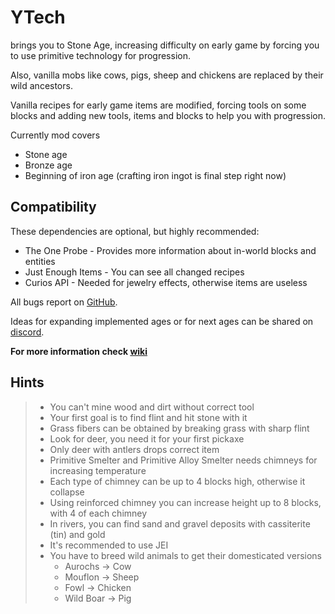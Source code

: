 # YTech

brings you to Stone Age, increasing difficulty on early game by forcing you to use primitive technology for progression.

Also, vanilla mobs like cows, pigs, sheep and chickens are replaced by their wild ancestors.

Vanilla recipes for early game items are modified, forcing tools on some blocks and adding new tools, items and blocks to help you with progression.

Currently mod covers
- Stone age
- Bronze age
- Beginning of iron age (crafting iron ingot is final step right now)

## Compatibility

These dependencies are optional, but highly recommended:

- The One Probe - Provides more information about in-world blocks and entities
- Just Enough Items - You can see all changed recipes
- Curios API - Needed for jewelry effects, otherwise items are useless

All bugs report on [GitHub](https://github.com/yanny7/ytech).

Ideas for expanding implemented ages or for next ages can be shared on [discord](https://discord.gg/c2knc97j).

**For more information check [wiki](https://github.com/yanny7/YTech/wiki)**

## Hints

> - You can't mine wood and dirt without correct tool
> - Your first goal is to find flint and hit stone with it
> - Grass fibers can be obtained by breaking grass with sharp flint
> - Look for deer, you need it for your first pickaxe
> - Only deer with antlers drops correct item
> - Primitive Smelter and Primitive Alloy Smelter needs chimneys for increasing temperature
> - Each type of chimney can be up to 4 blocks high, otherwise it collapse
> - Using reinforced chimney you can increase height up to 8 blocks, with 4 of each chimney
> - In rivers, you can find sand and gravel deposits with cassiterite (tin) and gold
> - It's recommended to use JEI
> - You have to breed wild animals to get their domesticated versions
>   - Aurochs -> Cow
>   - Mouflon -> Sheep
>   - Fowl -> Chicken
>   - Wild Boar -> Pig
